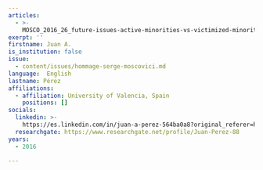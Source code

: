 ```yaml
---
articles:
  - >-
    MOSCO_2016_26_future-issues-active-minorities-vs-victimized-minorities-an-unfinished-task
exerpt: ''
firstname: Juan A.
is_institution: false
issue:
  - content/issues/hommage-serge-moscovici.md
language:  English
lastname: Pérez
affiliations:
  - affiliation: University of Valencia, Spain
    positions: []
socials:
  linkedin: >-
    https://es.linkedin.com/in/juan-a-perez-564ba0a8?original_referer=https%3A%2F%2Fwww.google.com%2F
  researchgate: https://www.researchgate.net/profile/Juan-Perez-88
years:
  - 2016

---
```

